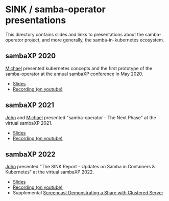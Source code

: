 # SINK / samba-operator presentations

This directory contains slides and links to presentations about the
samba-operator project, and more generally, the samba-in-kubernetes ecosystem.

## sambaXP 2020

[Michael](https://github.com/obnoxxx) presented kubernetes concepts and the
first prototype of the samba-operator at the annual sambaXP conference in May 2020.

* [Slides](<./samba in kubernetes - sambaXP 2020.pdf>)
* [Recording (on youtube)](https://www.youtube.com/watch?v=8u74SDHxD6A)

## sambaXP 2021

[John](https://github.com/phlogistonjohn) and [Michael](https://github.com/obnoxxx) presented "samba-operator -
The Next Phase" at the virtual sambaXP 2021.

* [Slides](<./samba in kubernetes - sambaXP 2021.pdf>)
* [Recording (on youtube)](https://www.youtube.com/watch?v=mG-Jxaf8_gw)

## sambaXP 2022

[John](https://github.com/phlogistonjohn) presented "The SINK Report - Updates on Samba in Containers & Kubernetes" at the virtual sambaXP 2022.

* [Slides](<./samba in kubernetes - sambaXP 2022.pdf>)
* [Recording (on youtube)](https://www.youtube.com/watch?v=aPcw8f0vsqw)
* Supplemental [Screencast Demonstrating a Share with Clustered Server](https://asciinema.org/a/498381)
